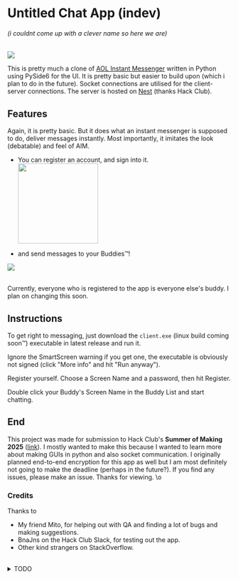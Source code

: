 # Untitled Chat App (indev)
###### (i couldnt come up with a clever name so here we are)

<img src="https://hc-cdn.hel1.your-objectstorage.com/s/v3/c4905951cdb7520b0b3b23773792b978b819a075_image.png"/>

This is pretty much a clone of <a href="https://en.wikipedia.org/wiki/(AIM_software)"/>AOL Instant Messenger</a> written in Python using PySide6 for the UI. It is pretty basic but easier to build upon (which i plan to do in the future). Socket connections are utilised for the client-server connections. The server is hosted on <a href="https://hackclub.app">Nest</a> (thanks Hack Club).


## Features
Again, it is pretty basic. But it does what an instant messenger is supposed to do, deliver messages instantly. Most importantly, it imitates the look (debatable) and feel of AIM.
- You can register an account, and sign into it.
<br><img width=180 src="https://hc-cdn.hel1.your-objectstorage.com/s/v3/2e6a45beaae9b94e40f0618f62619a9a6fc3bc19_image.png"/>

- and send messages to your Buddies™!
<img src="https://hc-cdn.hel1.your-objectstorage.com/s/v3/a6b525940ede7c2340cab38dec7b245e05d28ca3_image.png"/>

<br>Currently, everyone who is registered to the app is everyone else's buddy. I plan on changing this soon.


## Instructions
To get right to messaging, just download the `client.exe` (linux build coming soon™) executable in latest release and run it. 

Ignore the SmartScreen warning if you get one, the executable is obviously not signed (click "More info" and hit "Run anyway"). 

Register yourself. Choose a Screen Name and a password, then hit Register.

Double click your Buddy's Screen Name in the Buddy List and start chatting.


## End
This project was made for submission to Hack Club's **Summer of Making 2025** ([link](https://summer.hackclub.com/projects/2529)). I mostly wanted to make this because I wanted to learn more about making GUIs in python and also socket communication. I originally planned end-to-end encryption for this app as well but I am most definitely not going to make the deadline (perhaps in the future?). If you find any issues, please make an issue. Thanks for viewing. \o


### Credits
Thanks to
- My friend Mito, for helping out with QA and finding a lot of bugs and making suggestions.
- BnaJns on the Hack Club Slack, for testing out the app.
- Other kind strangers on StackOverflow.


<br>
<details>
  <summary>TODO</summary>
    - Message buffering
    - Adding Buddies
    - Buddy icons
    - Away messages
    - End-to-end encryption (!)
</details>
